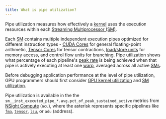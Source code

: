 ```yaml
---
title: What is pipe utilization?
---
```


Pipe utilization measures how effectively a [kernel](/gpu-glossary/device-software/kernel) uses the execution resources within each [Streaming Multiprocessor (SM)](/gpu-glossary/device-hardware/streaming-multiprocessor).

Each [SM](/gpu-glossary/device-hardware/streaming-multiprocessor) contains multiple independent execution pipes optimized for different instruction types - [CUDA Cores](/gpu-glossary/device-hardware/cuda-core) for general floating-point arithmetic, [Tensor Cores](/gpu-glossary/device-hardware/tensor-core) for tensor contractions, [load/store units](/gpu-glossary/device-hardware/load-store-unit) for memory access, and control flow units for branching. Pipe utilization shows what percentage of each pipeline's [peak rate](/gpu-glossary/perf/peak-rate) is being achieved when that pipe is actively executing at least one [warp](/gpu-glossary/device-software/warp), averaged across all active [SMs](/gpu-glossary/device-hardware/streaming-multiprocessor).

Before debugging application performance at the level of pipe utilization, GPU programmers should first consider [GPU kernel utilization](https://modal.com/blog/gpu-utilization-guide) and [SM utilization](/gpu-glossary/perf/streaming-multiprocessor-utilization).

Pipe utilization is available in the the `sm__inst_executed_pipe_*.avg.pct_of_peak_sustained_active` metrics from [NSight Compute](https://developer.nvidia.com/nsight-compute) (`ncu`), where the asterisk represents specific pipelines like [`fma`](/gpu-glossary/device-hardware/cuda-core), [`tensor`](/gpu-glossary/device-hardware/tensor-core), [`lsu`](/gpu-glossary/device-hardware/load-store-unit), or `adu` (address).
